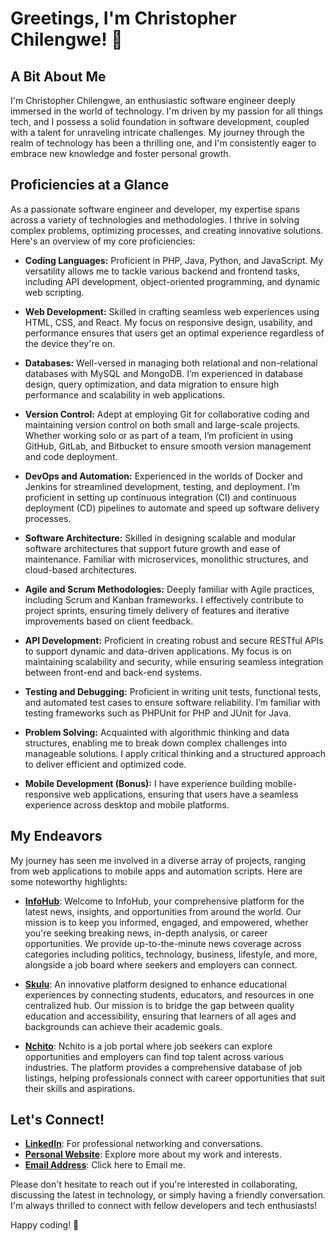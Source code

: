 # Greetings, I'm Christopher Chilengwe! 👋

## A Bit About Me
I'm Christopher Chilengwe, an enthusiastic software engineer deeply immersed in the world of technology. I'm driven by my passion for all things tech, and I possess a solid foundation in software development, coupled with a talent for unraveling intricate challenges. My journey through the realm of technology has been a thrilling one, and I'm consistently eager to embrace new knowledge and foster personal growth.

## Proficiencies at a Glance
As a passionate software engineer and developer, my expertise spans across a variety of technologies and methodologies. I thrive in solving complex problems, optimizing processes, and creating innovative solutions. Here's an overview of my core proficiencies:

- **Coding Languages:** Proficient in PHP, Java, Python, and JavaScript. My versatility allows me to tackle various backend and frontend tasks, including API development, object-oriented programming, and dynamic web scripting.
  
- **Web Development:** Skilled in crafting seamless web experiences using HTML, CSS, and React. My focus on responsive design, usability, and performance ensures that users get an optimal experience regardless of the device they're on.

- **Databases:** Well-versed in managing both relational and non-relational databases with MySQL and MongoDB. I’m experienced in database design, query optimization, and data migration to ensure high performance and scalability in web applications.

- **Version Control:** Adept at employing Git for collaborative coding and maintaining version control on both small and large-scale projects. Whether working solo or as part of a team, I’m proficient in using GitHub, GitLab, and Bitbucket to ensure smooth version management and code deployment.

- **DevOps and Automation:** Experienced in the worlds of Docker and Jenkins for streamlined development, testing, and deployment. I’m proficient in setting up continuous integration (CI) and continuous deployment (CD) pipelines to automate and speed up software delivery processes.

- **Software Architecture:** Skilled in designing scalable and modular software architectures that support future growth and ease of maintenance. Familiar with microservices, monolithic structures, and cloud-based architectures.

- **Agile and Scrum Methodologies:** Deeply familiar with Agile practices, including Scrum and Kanban frameworks. I effectively contribute to project sprints, ensuring timely delivery of features and iterative improvements based on client feedback.

- **API Development:** Proficient in creating robust and secure RESTful APIs to support dynamic and data-driven applications. My focus is on maintaining scalability and security, while ensuring seamless integration between front-end and back-end systems.

- **Testing and Debugging:** Proficient in writing unit tests, functional tests, and automated test cases to ensure software reliability. I’m familiar with testing frameworks such as PHPUnit for PHP and JUnit for Java.

- **Problem Solving:** Acquainted with algorithmic thinking and data structures, enabling me to break down complex challenges into manageable solutions. I apply critical thinking and a structured approach to deliver efficient and optimized code.

- **Mobile Development (Bonus):** I have experience building mobile-responsive web applications, ensuring that users have a seamless experience across desktop and mobile platforms.

## My Endeavors
My journey has seen me involved in a diverse array of projects, ranging from web applications to mobile apps and automation scripts. Here are some noteworthy highlights:

- **[InfoHub](https://infohubs.42web.io)**: Welcome to InfoHub, your comprehensive platform for the latest news, insights, and opportunities from around the world. Our mission is to keep you informed, engaged, and empowered, whether you're seeking breaking news, in-depth analysis, or career opportunities. We provide up-to-the-minute news coverage across categories including politics, technology, business, lifestyle, and more, alongside a job board where seekers and employers can connect.
  
- **[Skulu](skulu.42web.io)**: An innovative platform designed to enhance educational experiences by connecting students, educators, and resources in one centralized hub. Our mission is to bridge the gap between quality education and accessibility, ensuring that learners of all ages and backgrounds can achieve their academic goals.

- **[Nchito](https://nchito.42web.io/?i=1)**: Nchito is a job portal where job seekers can explore opportunities and employers can find top talent across various industries. The platform provides a comprehensive database of job listings, helping professionals connect with career opportunities that suit their skills and aspirations.

## Let's Connect!
- **[LinkedIn](https://www.linkedin.com/in/christopher-chilengwe)**: For professional networking and conversations.
- **[Personal Website](https://christopher-chilengwe.github.io/)**: Explore more about my work and interests.
- **[Email Address](chilengwechristopher@gmail.com)**: Click here to Email me.

Please don't hesitate to reach out if you're interested in collaborating, discussing the latest in technology, or simply having a friendly conversation. I'm always thrilled to connect with fellow developers and tech enthusiasts!

Happy coding! 🚀
